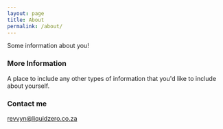 ```yaml
---
layout: page
title: About
permalink: /about/
---
```


Some information about you!

### More Information

A place to include any other types of information that you'd like to include about yourself.

### Contact me

[revvyn@liquidzero.co.za](mailto:revvyn@liquidzero.co.za)
